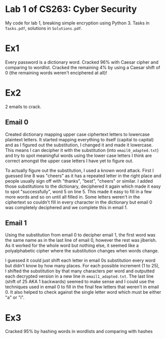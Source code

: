 # Lab 1 of CS263: Cyber Security

My code for lab 1, breaking simple encryption using Python 3. Tasks in `Tasks.pdf`, solutions in `Solutions.pdf`.

# Ex1

Every password is a dictionary word. Cracked 96% with Caesar cipher and comparing to wordlist. Cracked the remaining 4% by using a Caesar shift of 0 (the remaining words weren't enciphered at all)!

# Ex2

2 emails to crack.

## Email 0

Created dictionary mapping upper case ciphertext letters to lowercase plaintext letters. It started mapping everything to itself (capital to capital) and as I figured out the substitution, I changed it and made it lowercase. This means I can decipher it with the substitution (into `email0_adapted.txt`) and try to spot meaningful words using the lower case letters I think are correct amongst the upper case letters I have yet to figure out.

To actually figure out the substitution, I used a known word attack. First I guessed line 8 was "cheers" as it has a repeated letter in the right place and people usually sign off with "thanks", "best", "cheers" or similar. I added those substitutions to the dictionary, deciphered it again which made it easy to spot "successfully", word 5 on line 5. This made it easy to fill in a few more words and so on until all filled in. Some letters weren't in the ciphertext so couldn't fill in every character in the dictionary but email 0 was completely deciphered and we complete this in email 1.

## Email 1

Using the substitution from email 0 to decipher email 1, the first word was the same name as in the last line of email 0, however the rest was jiberish. As it worked for the whole word but nothing else, it seemed like a polyalphabetic cipher where the substitution changes when words change.

I guessed it could just shift each letter in email 0s substitution every word but didn't know by how many places. For each possible increment (1 to 25), I shifted the substitution by that many characters per word and outputted each decrypted version in a new line in `email1_adapted.txt`. The last line (shift of 25 AKA 1 backwards) seemed to make sense and I could use the techniques used in email 0 to fill in the final few letters that weren't in email 0. It also helped to check against the single letter word which must be either "a" or "i".

# Ex3

Cracked 95% by hashing words in wordlists and comparing with hashes
